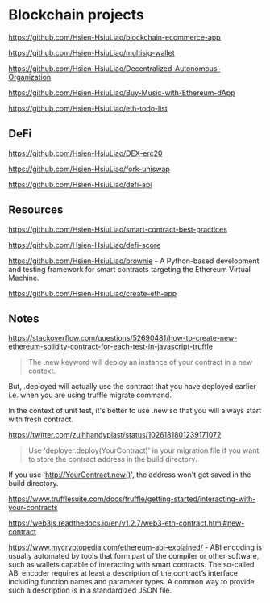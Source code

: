 # Blockchain projects

https://github.com/Hsien-HsiuLiao/blockchain-ecommerce-app

https://github.com/Hsien-HsiuLiao/multisig-wallet

https://github.com/Hsien-HsiuLiao/Decentralized-Autonomous-Organization

https://github.com/Hsien-HsiuLiao/Buy-Music-with-Ethereum-dApp

https://github.com/Hsien-HsiuLiao/eth-todo-list

## DeFi

https://github.com/Hsien-HsiuLiao/DEX-erc20

https://github.com/Hsien-HsiuLiao/fork-uniswap

https://github.com/Hsien-HsiuLiao/defi-api



## Resources
https://github.com/Hsien-HsiuLiao/smart-contract-best-practices

https://github.com/Hsien-HsiuLiao/defi-score

https://github.com/Hsien-HsiuLiao/brownie - A Python-based development and testing framework for smart contracts targeting the Ethereum Virtual Machine.

https://github.com/Hsien-HsiuLiao/create-eth-app

## Notes

https://stackoverflow.com/questions/52690481/how-to-create-new-ethereum-solidity-contract-for-each-test-in-javascript-truffle

> The .new keyword will deploy an instance of your contract in a new context.

But, .deployed will actually use the contract that you have deployed earlier i.e. when you are using truffle migrate command.

In the context of unit test, it's better to use .new so that you will always start with fresh contract.

https://twitter.com/zulhhandyplast/status/1026181801239171072

> Use 'deployer.deploy(YourContract)' in your migration file if you want to store the contract address in the build directory.

If you use 'http://YourContract.new()', the address won't get saved in the build directory.

https://www.trufflesuite.com/docs/truffle/getting-started/interacting-with-your-contracts

https://web3js.readthedocs.io/en/v1.2.7/web3-eth-contract.html#new-contract

https://www.mycryptopedia.com/ethereum-abi-explained/ - ABI encoding is usually automated by tools that form part of the compiler or other software, such as wallets capable of interacting with smart contracts. The so-called ABI encoder requires at least a description of the contract’s interface including function names and parameter types. A common way to provide such a description is in a standardized JSON file.




